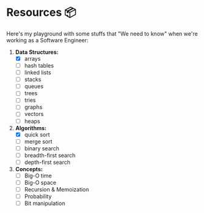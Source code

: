 # Resources 📦

Here's my playground with some stuffs that "We need to know" when we're working as a Software Engineer: 

1. **Data Structures:** 
    - [x] arrays
    - [ ] hash tables
    - [ ] linked lists
    - [ ] stacks
    - [ ] queues
    - [ ] trees
    - [ ] tries
    - [ ] graphs
    - [ ] vectors
    - [ ] heaps

2. **Algorithms:**
    - [x] quick sort
    - [ ] merge sort
    - [ ] binary search
    - [ ] breadth-first search
    - [ ] depth-first search
    
3. **Concepts:**
    - [ ] Big-O time
    - [ ] Big-O space
    - [ ] Recursion & Memoization
    - [ ] Probability
    - [ ] Bit manipulation